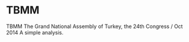 TBMM
====

TBMM The Grand National Assembly of Turkey, the 24th Congress / Oct 2014
A simple analysis.
